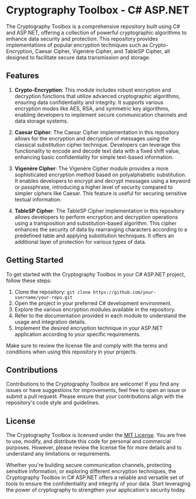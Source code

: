 # Cryptography Toolbox - C# ASP.NET

The Cryptography Toolbox is a comprehensive repository built using C# and ASP.NET, offering a collection of powerful cryptographic algorithms to enhance data security and protection. This repository provides implementations of popular encryption techniques such as Crypto-Encryption, Caesar Cipher, Vigenère Cipher, and TableSP Cipher, all designed to facilitate secure data transmission and storage.

## Features

1. **Crypto-Encryption**: This module includes robust encryption and decryption functions that utilize advanced cryptographic algorithms, ensuring data confidentiality and integrity. It supports various encryption modes like AES, RSA, and symmetric key algorithms, enabling developers to implement secure communication channels and data storage systems.

2. **Caesar Cipher**: The Caesar Cipher implementation in this repository allows for the encryption and decryption of messages using the classical substitution cipher technique. Developers can leverage this functionality to encode and decode text data with a fixed shift value, enhancing basic confidentiality for simple text-based information.

3. **Vigenère Cipher**: The Vigenère Cipher module provides a more sophisticated encryption method based on polyalphabetic substitution. It enables developers to encrypt and decrypt messages using a keyword or passphrase, introducing a higher level of security compared to simpler ciphers like Caesar. This feature is useful for securing sensitive textual information.

4. **TableSP Cipher**: The TableSP Cipher implementation in this repository allows developers to perform encryption and decryption operations using a transposition and substitution-based algorithm. This cipher enhances the security of data by rearranging characters according to a predefined table and applying substitution techniques. It offers an additional layer of protection for various types of data.

## Getting Started

To get started with the Cryptography Toolbox in your C# ASP.NET project, follow these steps:

1. Clone the repository: `git clone https://github.com/your-username/your-repo.git`
2. Open the project in your preferred C# development environment.
3. Explore the various encryption modules available in the repository.
4. Refer to the documentation provided in each module to understand the usage and integration details.
5. Implement the desired encryption technique in your ASP.NET application according to your specific requirements.

Make sure to review the license file and comply with the terms and conditions when using this repository in your projects.

## Contributions

Contributions to the Cryptography Toolbox are welcome! If you find any issues or have suggestions for improvements, feel free to open an issue or submit a pull request. Please ensure that your contributions align with the repository's code style and guidelines.

## License

The Cryptography Toolbox is licensed under the [MIT License](LICENSE). You are free to use, modify, and distribute this code for personal and commercial purposes. However, please review the license file for more details and to understand any limitations or requirements.

Whether you're building secure communication channels, protecting sensitive information, or exploring different encryption techniques, the Cryptography Toolbox in C# ASP.NET offers a reliable and versatile set of tools to ensure the confidentiality and integrity of your data. Start leveraging the power of cryptography to strengthen your application's security today.
